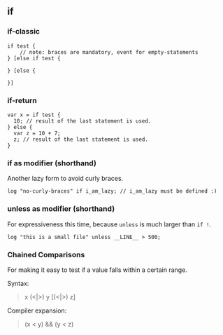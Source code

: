 ## if

### if-classic


```
if test {
    // note: braces are mandatory, event for empty-statements
} [else if test {

} [else {

}]
```

### if-return

```
var x = if test {
  10; // result of the last statement is used.
} else {
  var z = 10 + 7;
  z; // result of the last statement is used.
}
```

### if as modifier (shorthand)

Another lazy form to avoid curly braces.

```
log "no-curly-braces" if i_am_lazy; // i_am_lazy must be defined :)
```

### unless as modifier (shorthand)

For expressiveness this time, because `unless` is much larger than `if !`.

```
log "this is a small file" unless __LINE__ > 500;
```

### Chained Comparisons

For making it easy to test if a value falls within a certain range.

Syntax:

> x (<|>) y [(<|>) z]

Compiler expansion:

> (x < y) && (y < z)
